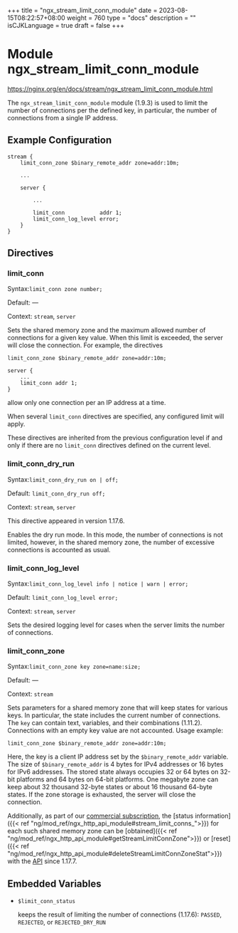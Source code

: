 +++
title = "ngx_stream_limit_conn_module"
date = 2023-08-15T08:22:57+08:00
weight = 760
type = "docs"
description = ""
isCJKLanguage = true
draft = false
+++

# Module ngx_stream_limit_conn_module

https://nginx.org/en/docs/stream/ngx_stream_limit_conn_module.html



The `ngx_stream_limit_conn_module` module (1.9.3) is used to limit the number of connections per the defined key, in particular, the number of connections from a single IP address.



## Example Configuration



```
stream {
    limit_conn_zone $binary_remote_addr zone=addr:10m;

    ...

    server {

        ...

        limit_conn           addr 1;
        limit_conn_log_level error;
    }
}
```





## Directives



### limit_conn

  Syntax:`limit_conn zone number;`

  Default: —

  Context: `stream`, `server`


Sets the shared memory zone and the maximum allowed number of connections for a given key value. When this limit is exceeded, the server will close the connection. For example, the directives

```
limit_conn_zone $binary_remote_addr zone=addr:10m;

server {
    ...
    limit_conn addr 1;
}
```

allow only one connection per an IP address at a time.

When several `limit_conn` directives are specified, any configured limit will apply.

These directives are inherited from the previous configuration level if and only if there are no `limit_conn` directives defined on the current level.



### limit_conn_dry_run

  Syntax:`limit_conn_dry_run on | off;`

  Default: `limit_conn_dry_run off;`

  Context: `stream`, `server`


This directive appeared in version 1.17.6.

Enables the dry run mode. In this mode, the number of connections is not limited, however, in the shared memory zone, the number of excessive connections is accounted as usual.



### limit_conn_log_level

  Syntax:`limit_conn_log_level info | notice | warn | error;`

  Default: `limit_conn_log_level error;`

  Context: `stream`, `server`


Sets the desired logging level for cases when the server limits the number of connections.



### limit_conn_zone

  Syntax:`limit_conn_zone key zone=name:size;`

  Default: —

  Context: `stream`


Sets parameters for a shared memory zone that will keep states for various keys. In particular, the state includes the current number of connections. The `key` can contain text, variables, and their combinations (1.11.2). Connections with an empty key value are not accounted. Usage example:

```
limit_conn_zone $binary_remote_addr zone=addr:10m;
```

Here, the key is a client IP address set by the `$binary_remote_addr` variable. The size of `$binary_remote_addr` is 4 bytes for IPv4 addresses or 16 bytes for IPv6 addresses. The stored state always occupies 32 or 64 bytes on 32-bit platforms and 64 bytes on 64-bit platforms. One megabyte zone can keep about 32 thousand 32-byte states or about 16 thousand 64-byte states. If the zone storage is exhausted, the server will close the connection.



Additionally, as part of our [commercial subscription](http://nginx.com/products/), the [status information]({{< ref "ng/mod_ref/ngx_http_api_module#stream_limit_conns_">}}) for each such shared memory zone can be [obtained]({{< ref "ng/mod_ref/ngx_http_api_module#getStreamLimitConnZone">}}) or [reset]({{< ref "ng/mod_ref/ngx_http_api_module#deleteStreamLimitConnZoneStat">}}) with the [API](https://nginx.org/en/docs/http/ngx_http_api_module.html) since 1.17.7.





## Embedded Variables



- `$limit_conn_status`

  keeps the result of limiting the number of connections (1.17.6): `PASSED`, `REJECTED`, or `REJECTED_DRY_RUN`